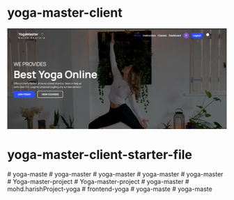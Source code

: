 # yoga-master-client
![](/src/assets/github-cover.png)
# yoga-master-client-starter-file
#   y o g a - m a s t e 
 
 #   y o g a - m a s t e r 
 
 #   y o g a - m a s t e r 
 
 #   y o g a - m a s t e r 
 
 #   y o g a - m a s t e r 
 
 #   Y o g a - m a s t e r - p r o j e c t 
 
 #   Y o g a - m a s t e r - p r o j e c t 
 
 #   y o g a - m a s t e r 
 
 #   m o h d . h a r i s h P r o j e c t - y o g a 
 
 #   f r o n t e n d - y o g a 
 
 #   y o g a - m a s t e 
 
 #   y o g a - m a s t e 
 
 